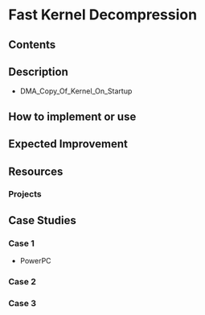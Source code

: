 # Fast Kernel Decompression
## Contents
## Description
* DMA_Copy_Of_Kernel_On_Startup
## How to implement or use
## Expected Improvement
## Resources
### Projects
## Case Studies
### Case 1
* PowerPC
### Case 2
### Case 3
